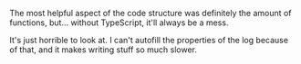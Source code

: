 The most helpful aspect of the code structure was definitely the amount of functions, but... without TypeScript, it'll always be a mess.

It's just horrible to look at. I can't autofill the properties of the log because of that, and it makes writing stuff so much slower.